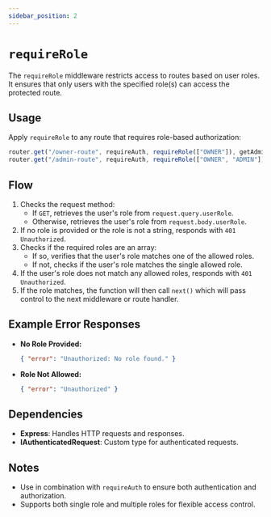 ```yaml
---
sidebar_position: 2
---
```


# `requireRole`

The `requireRole` middleware restricts access to routes based on user roles. It ensures that only users with the specified role(s) can access the protected route.

## Usage

Apply `requireRole` to any route that requires role-based authorization:

```typescript
router.get("/owner-route", requireAuth, requireRole(["OWNER"]), getAdminData);
router.get("/admin-route", requireAuth, requireRole(["OWNER", "ADMIN"]));
```

## Flow

1. Checks the request method:
   - If `GET`, retrieves the user's role from `request.query.userRole`.
   - Otherwise, retrieves the user's role from `request.body.userRole`.
2. If no role is provided or the role is not a string, responds with `401 Unauthorized`.
3. Checks if the required roles are an array:
   - If so, verifies that the user's role matches one of the allowed roles.
   - If not, checks if the user's role matches the single allowed role.
4. If the user's role does not match any allowed roles, responds with `401 Unauthorized`.
5. If the role matches, the function will then call `next()` which will pass control to the next middleware or route handler.

## Example Error Responses

- **No Role Provided:**
  ```json
  { "error": "Unauthorized: No role found." }
  ```
- **Role Not Allowed:**
  ```json
  { "error": "Unauthorized" }
  ```

## Dependencies

- **Express**: Handles HTTP requests and responses.
- **IAuthenticatedRequest**: Custom type for authenticated requests.

## Notes

- Use in combination with `requireAuth` to ensure both authentication and authorization.
- Supports both single role and multiple roles for flexible access control.
